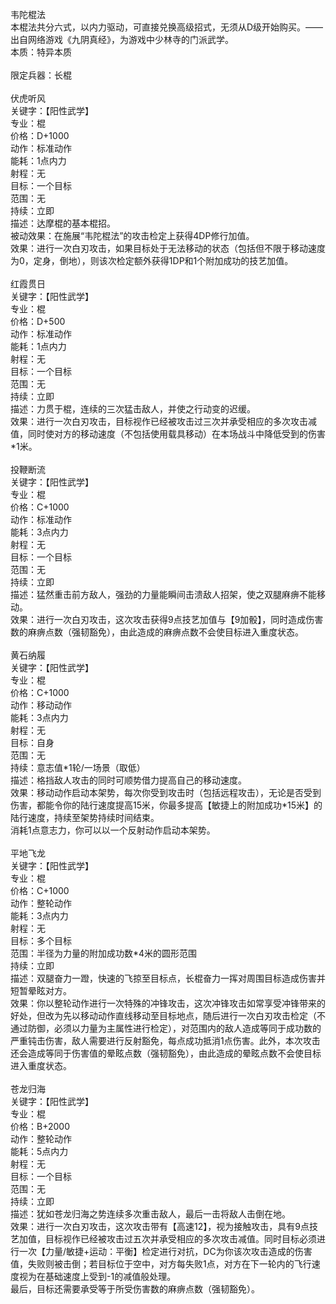<title>韦陀棍法</title>
<meta name="GENERATOR" content="WinCHM">
<meta http-equiv="Content-Type" content="text/html; charset=gb2312">
<br>韦陀棍法
<br>本棍法共分六式，以内力驱动，可直接兑换高级招式，无须从D级开始购买。——出自网络游戏《九阴真经》，为游戏中少林寺的门派武学。
<br>本质：特异本质
<br>
<br>限定兵器：长棍 
<br>
<br>伏虎听风
<br>关键字：【阳性武学】
<br>专业：棍
<br>价格：D+1000
<br>动作：标准动作
<br>能耗：1点内力
<br>射程：无
<br>目标：一个目标
<br>范围：无
<br>持续：立即
<br>描述：达摩棍的基本棍招。
<br>被动效果：在施展“韦陀棍法”的攻击检定上获得4DP修行加值。
<br>效果：进行一次白刃攻击，如果目标处于无法移动的状态（包括但不限于移动速度为0，定身，倒地），则该次检定额外获得1DP和1个附加成功的技艺加值。
<br>
<br>红霞贯日
<br>关键字：【阳性武学】
<br>专业：棍
<br>价格：D+500
<br>动作：标准动作
<br>能耗：1点内力
<br>射程：无
<br>目标：一个目标
<br>范围：无
<br>持续：立即
<br>描述：力贯于棍，连续的三次猛击敌人，并使之行动变的迟缓。
<br>效果：进行一次白刃攻击，目标视作已经被攻击过三次并承受相应的多次攻击减值，同时使对方的移动速度（不包括使用载具移动）在本场战斗中降低受到的伤害*1米。
<br>
<br>投鞭断流
<br>关键字：【阳性武学】
<br>专业：棍
<br>价格：C+1000
<br>动作：标准动作
<br>能耗：3点内力
<br>射程：无
<br>目标：一个目标
<br>范围：无
<br>持续：立即
<br>描述：猛然重击前方敌人，强劲的力量能瞬间击溃敌人招架，使之双腿麻痹不能移动。
<br>效果：进行一次白刃攻击，这次攻击获得9点技艺加值与【9加骰】，同时造成伤害数的麻痹点数（强韧豁免），由此造成的麻痹点数不会使目标进入重度状态。
<br>
<br>黄石纳履
<br>关键字：【阳性武学】
<br>专业：棍
<br>价格：C+1000
<br>动作：移动动作
<br>能耗：3点内力
<br>射程：无
<br>目标：自身
<br>范围：无
<br>持续：意志值*1轮/一场景（取低）
<br>描述：格挡敌人攻击的同时可顺势借力提高自己的移动速度。
<br>效果：移动动作启动本架势，每次你受到攻击时（包括远程攻击），无论是否受到伤害，都能令你的陆行速度提高15米，你最多提高【敏捷上的附加成功*15米】的陆行速度，持续至架势持续时间结束。
<br>消耗1点意志力，你可以以一个反射动作启动本架势。
<br>
<br>平地飞龙
<br>关键字：【阳性武学】
<br>专业：棍
<br>价格：C+1000
<br>动作：整轮动作
<br>能耗：3点内力
<br>射程：无
<br>目标：多个目标
<br>范围：半径为力量的附加成功数*4米的圆形范围
<br>持续：立即
<br>描述：双腿奋力一蹬，快速的飞掠至目标点，长棍奋力一挥对周围目标造成伤害并短暂晕眩对方。
<br>效果：你以整轮动作进行一次特殊的冲锋攻击，这次冲锋攻击如常享受冲锋带来的好处，但改为先以移动动作直线移动至目标地点，随后进行一次白刃攻击检定（不通过防御，必须以力量为主属性进行检定），对范围内的敌人造成等同于成功数的严重钝击伤害，敌人需要进行反射豁免，每点成功抵消1点伤害。此外，本次攻击还会造成等同于伤害值的晕眩点数（强韧豁免），由此造成的晕眩点数不会使目标进入重度状态。
<br>
<br>苍龙归海
<br>关键字：【阳性武学】
<br>专业：棍
<br>价格：B+2000
<br>动作：整轮动作
<br>能耗：5点内力
<br>射程：无
<br>目标：一个目标
<br>范围：无
<br>持续：立即
<br>描述：犹如苍龙归海之势连续多次重击敌人，最后一击将敌人击倒在地。
<br>效果：进行一次白刃攻击，这次攻击带有【高速12】，视为接触攻击，具有9点技艺加值，目标视作已经被攻击过五次并承受相应的多次攻击减值。同时目标必须进行一次【力量/敏捷+运动：平衡】检定进行对抗，DC为你该次攻击造成的伤害值，失败则被击倒；若目标位于空中，对方每失败1点，对方在下一轮内的飞行速度视为在基础速度上受到-1的减值般处理。
<br>最后，目标还需要承受等于所受伤害数的麻痹点数（强韧豁免）。